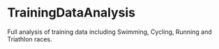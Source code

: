 # TrainingDataAnalysis
Full analysis of training data including Swimming, Cycling, Running and Triathlon races. 
